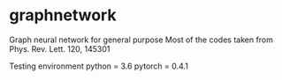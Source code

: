 # graphnetwork
Graph neural network for general purpose 
Most of the codes taken from Phys. Rev. Lett. 120, 145301 

Testing environment
python = 3.6
pytorch = 0.4.1 
